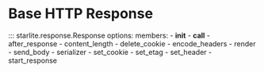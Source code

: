 # Base HTTP Response

::: starlite.response.Response
    options:
        members:
        - __init__
        - __call__
        - after_response
        - content_length
        - delete_cookie
        - encode_headers
        - render
        - send_body
        - serializer
        - set_cookie
        - set_etag
        - set_header
        - start_response
